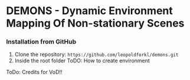 # DEMONS - Dynamic Environment Mapping Of Non-stationary Scenes


### Installation from GitHub

1. Clone the repository: `https://github.com/leopoldforkl/demons.git`
2. Inside the root folder ToDO: How to create environment

ToDo: Credits for VoD!!